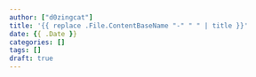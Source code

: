 ```yaml
---
author: ["d0zingcat"]
title: '{{ replace .File.ContentBaseName "-" " " | title }}'
date: {{ .Date }}
categories: []
tags: []
draft: true
---
```

